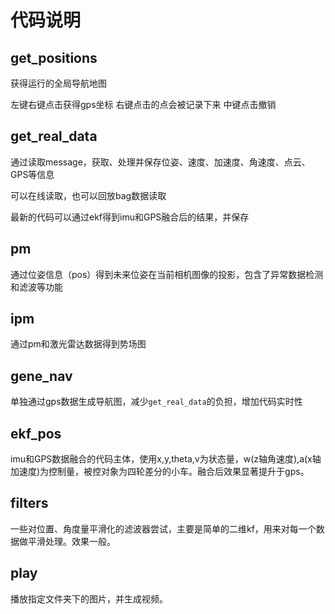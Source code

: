 # 代码说明

## get_positions

获得运行的全局导航地图

左键右键点击获得gps坐标
右键点击的点会被记录下来
中键点击撤销

## get_real_data

通过读取message，获取、处理并保存位姿、速度、加速度、角速度、点云、GPS等信息

可以在线读取，也可以回放bag数据读取

最新的代码可以通过ekf得到imu和GPS融合后的结果，并保存

## pm

通过位姿信息（pos）得到未来位姿在当前相机图像的投影，包含了异常数据检测和滤波等功能

## ipm

通过pm和激光雷达数据得到势场图

## gene_nav

单独通过gps数据生成导航图，减少`get_real_data`的负担，增加代码实时性

## ekf_pos

imu和GPS数据融合的代码主体，使用x,y,theta,v为状态量，w(z轴角速度),a(x轴加速度)为控制量，被控对象为四轮差分的小车。融合后效果显著提升于gps。

## filters

一些对位置、角度量平滑化的滤波器尝试，主要是简单的二维kf，用来对每一个数据做平滑处理。效果一般。

## play

播放指定文件夹下的图片，并生成视频。